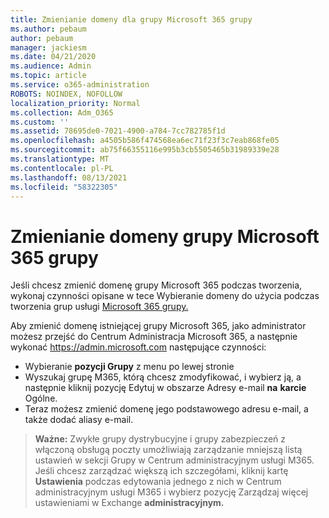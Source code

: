 ```yaml
---
title: Zmienianie domeny dla grupy Microsoft 365 grupy
ms.author: pebaum
author: pebaum
manager: jackiesm
ms.date: 04/21/2020
ms.audience: Admin
ms.topic: article
ms.service: o365-administration
ROBOTS: NOINDEX, NOFOLLOW
localization_priority: Normal
ms.collection: Adm_O365
ms.custom: ''
ms.assetid: 78695de0-7021-4900-a784-7cc782785f1d
ms.openlocfilehash: a4505b586f474568ea6ec71f23f3c7eab868fe05
ms.sourcegitcommit: ab75f66355116e995b3cb5505465b31989339e28
ms.translationtype: MT
ms.contentlocale: pl-PL
ms.lasthandoff: 08/13/2021
ms.locfileid: "58322305"
---
```

# <a name="change-the-domain-for-a-microsoft-365-group"></a>Zmienianie domeny grupy Microsoft 365 grupy

Jeśli chcesz zmienić domenę grupy Microsoft 365 podczas tworzenia, wykonaj czynności opisane w tece Wybieranie domeny do użycia podczas tworzenia grup usługi [Microsoft 365 grupy.](https://docs.microsoft.com/microsoft-365/admin/create-groups/choose-domain-to-create-groups)

Aby zmienić domenę istniejącej grupy Microsoft 365, jako administrator możesz przejść do Centrum Administracja Microsoft 365, a następnie wykonać https://admin.microsoft.com następujące czynności:

- Wybieranie **pozycji Grupy** z menu po lewej stronie
- Wyszukaj grupę M365, którą chcesz zmodyfikować,  i wybierz ją, a następnie kliknij pozycję Edytuj w obszarze Adresy e-mail **na** **karcie** Ogólne.
- Teraz możesz zmienić domenę jego podstawowego adresu e-mail, a także dodać aliasy e-mail.

> **Ważne:** Zwykłe grupy dystrybucyjne i grupy zabezpieczeń z włączoną obsługą poczty  umożliwiają zarządzanie mniejszą listą ustawień w sekcji Grupy w Centrum administracyjnym usługi M365. Jeśli chcesz zarządzać większą ich szczegółami, kliknij kartę **Ustawienia** podczas edytowania jednego z nich w Centrum administracyjnym usługi M365 i wybierz pozycję Zarządzaj więcej ustawieniami w Exchange **administracyjnym.**